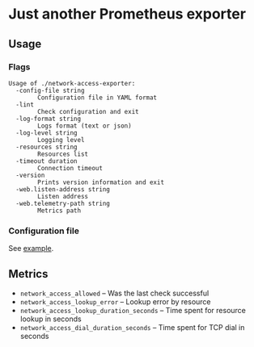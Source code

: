 # Just another Prometheus exporter

## Usage

### Flags

```
Usage of ./network-access-exporter:
  -config-file string
    	Configuration file in YAML format
  -lint
    	Check configuration and exit
  -log-format string
        Logs format (text or json)
  -log-level string
    	Logging level
  -resources string
    	Resources list
  -timeout duration
    	Connection timeout
  -version
    	Prints version information and exit
  -web.listen-address string
    	Listen address
  -web.telemetry-path string
    	Metrics path
```

### Configuration file

See [example](config.example.yaml).

## Metrics

* `network_access_allowed` – Was the last check successful
* `network_access_lookup_error` – Lookup error by resource
* `network_access_lookup_duration_seconds` – Time spent for resource lookup in seconds
* `network_access_dial_duration_seconds` – Time spent for TCP dial in seconds
